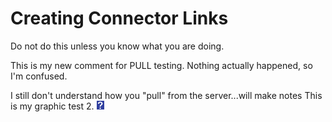 # Creating Connector Links

Do not do this unless you know what you are doing.

This is my new comment for PULL testing. Nothing actually happened, so I'm confused.

I still don't understand how you "pull" from the server...will make notes
This is my graphic test 2. 
![Images_snag/btn_portal_q_vp_cov.png](Images_snag/btn_portal_q_vp_cov.png)
